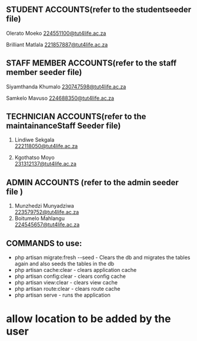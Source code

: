 
## STUDENT ACCOUNTS(refer to the studentseeder file)
Olerato Moeko
224551100@tut4life.ac.za

Brilliant Matlala
221857887@tut4life.ac.za

## STAFF MEMBER ACCOUNTS(refer to the staff member seeder file)
Siyamthanda Khumalo
230747598@tut4life.ac.za

Samkelo Mavuso
224688350@tut4life.ac.za

## TECHNICIAN ACCOUNTS(refer to the maintainanceStaff Seeder file)
1. Lindiwe Sekgala <br/>
222118050@tut4life.ac.za

2. Kgothatso Moyo<br/>
231312137@tut4life.ac.za

##  ADMIN ACCOUNTS (refer to the admin seeder file )
1. Munzhedzi Munyadziwa <br/>
   223579752@tut4life.ac.za
2. Boitumelo Mahlangu<br/>
 224545657@tut4life.ac.za


## COMMANDS to use:
* php artisan migrate:fresh --seed - Clears the db and  migrates the tables again and also seeds the tables in the db
* php artisan cache:clear   - clears application cache
* php artisan config:clear - clears config cache 
* php artisan view:clear - clears view cache 
* php artisan route:clear - clears route cache 
* php artisan serve -  runs the application 


# allow location to be added by the user
# 

 



